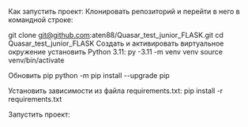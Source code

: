 Как запустить проект:
Клонировать репозиторий и перейти в него в командной строке:

git clone git@github.com:aten88/Quasar_test_junior_FLASK.git
cd Quasar_test_junior_FLASK
Cоздать и активировать виртуальное окружение установить Python 3.11:
py -3.11 -m venv venv
source venv/bin/activate

Обновить pip
python -m pip install --upgrade pip

Установить зависимости из файла requirements.txt:
pip install -r requirements.txt

Запустить проект: